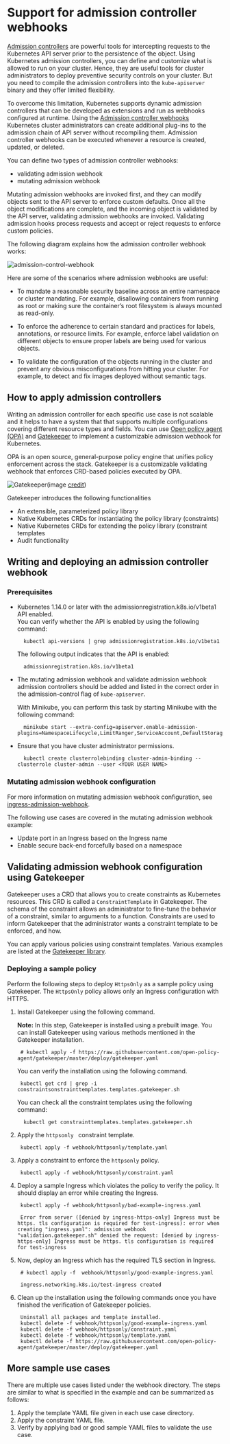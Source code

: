 # Support for admission controller webhooks

[Admission controllers](https://kubernetes.io/docs/reference/access-authn-authz/admission-controllers/) are powerful tools for intercepting requests to the Kubernetes API server prior to the persistence of the object. Using Kubernetes admission controllers, you can define and customize what is allowed to run on your cluster. Hence, they are useful tools for cluster administrators to deploy preventive security controls on your cluster. But you need to compile the admission controllers into the `kube-apiserver` binary and they offer limited flexibility.

To overcome this limitation, Kubernetes supports dynamic admission controllers that can be developed as extensions and run as webhooks configured at runtime.
Using the [Admission controller webhooks](https://kubernetes.io/docs/reference/access-authn-authz/extensible-admission-controllers/#admission-webhooks) Kubernetes cluster administrators can create additional plug-ins to the admission chain of API server without recompiling them. Admission controller webhooks can be executed whenever a resource is created, updated, or deleted.

You can define two types of admission controller webhooks:

- validating admission webhook
- mutating admission webhook

 Mutating admission webhooks are invoked first, and they can modify objects sent to the API server to enforce custom defaults. Once all the object modifications are complete, and the incoming object is validated by the API server, validating admission webhooks are invoked. Validating admission hooks process requests and accept or reject requests to enforce custom
  policies.

The following diagram explains how the admission controller webhook works:

![admission-control-webhook](.././media/admission-controller-webhook.png)

Here are some of the scenarios where admission webhooks are useful:

- To mandate a reasonable security baseline across an entire namespace or cluster mandating. For example, disallowing containers from running as root or making sure the container’s root filesystem is always mounted as read-only.
- To enforce the adherence to certain standard and practices for labels, annotations, or resource limits. For example, enforce label validation on different objects to ensure proper labels are being used for various objects.
  
- To validate the configuration of the objects running in the cluster and prevent any obvious misconfigurations from hitting your cluster.
For example, to detect and fix images deployed without semantic tags.

## How to apply admission controllers

Writing an admission controller for each specific use case is not scalable and it helps to have a system that that supports multiple configurations covering different resource types and fields. You can use [Open policy agent (OPA)](https://github.com/open-policy-agent) and [Gatekeeper](https://github.com/open-policy-agent/gatekeeper) to implement a customizable admission webhook for Kubernetes.

OPA is an open source, general-purpose policy engine that unifies policy enforcement across the stack. Gatekeeper is a customizable validating webhook that enforces CRD-based policies executed by OPA.

![Gatekeeper](.././media/gatekeeper.png)(image [credit](https://kubernetes.io/blog/2019/08/06/opa-gatekeeper-policy-and-governance-for-kubernetes/))

Gatekeeper introduces the following functionalities

- An extensible, parameterized policy library
- Native Kubernetes CRDs for instantiating the policy library (constraints)
- Native Kubernetes CRDs for extending the policy library (constraint templates
- Audit functionality

## Writing and deploying an admission controller webhook

### Prerequisites

- Kubernetes 1.14.0 or later with the admissionregistration.k8s.io/v1beta1 API enabled.  
   You can verify whether the API is enabled by using the following command:

        kubectl api-versions | grep admissionregistration.k8s.io/v1beta1

    The following output indicates that the API is enabled:

        admissionregistration.k8s.io/v1beta1

- The mutating admission webhook and validate admission webhook admission controllers should be added and listed in the correct order in the admission-control flag of `kube-apiserver`.

  With Minikube, you can perform this task by starting Minikube with the following command:

        minikube start --extra-config=apiserver.enable-admission-plugins=NamespaceLifecycle,LimitRanger,ServiceAccount,DefaultStorageClass,DefaultTolerationSeconds,NodeRestriction,MutatingAdmissionWebhook,ValidatingAdmissionWebhook`

- Ensure that you have cluster administrator permissions.

        kubectl create clusterrolebinding cluster-admin-binding --clusterrole cluster-admin --user <YOUR USER NAME>

### Mutating admission webhook configuration

For more information on mutating admission webhook configuration, see [ingress-admission-webhook](https://github.com/citrix/ingress-admission-webhook).

The following use cases are covered in the mutating admission webhook example:

- Update port in an Ingress based on the Ingress name
- Enable secure back-end forcefully based on a namespace
  
## Validating admission webhook configuration using Gatekeeper

Gatekeeper uses a CRD that allows you to create constraints as Kubernetes resources. This CRD is called a `ConstraintTemplate` in Gatekeeper. The schema of the constraint allows an administrator to fine-tune the behavior of a constraint, similar to arguments to a function. Constraints are used to inform Gatekeeper that the administrator wants a constraint template to be enforced, and how.

You can apply various policies using constraint templates. Various examples are listed at the [Gatekeeper library](https://github.com/open-policy-agent/gatekeeper/tree/master/library).

### Deploying a sample policy

Perform the following steps to deploy `HttpsOnly` as a sample policy using Gatekeeper. The `HttpsOnly` policy allows only an Ingress configuration with HTTPS.

1. Install Gatekeeper using the following command.

   **Note:**
   In this step, Gatekeeper is installed using a prebuilt image. You can install Gatekeeper using various methods mentioned in the Gatekeeper installation.

        # kubectl apply -f https://raw.githubusercontent.com/open-policy-agent/gatekeeper/master/deploy/gatekeeper.yaml


   You can verify the installation using the following command.
        
        kubectl get crd | grep -i constraintsonstrainttemplates.templates.gatekeeper.sh  
    
   You can check all the constraint templates using the following command:

         kubectl get constrainttemplates.templates.gatekeeper.sh
    
2. Apply the `httpsonly ` constraint template.
        
        kubectl apply -f webhook/httpsonly/template.yaml

3. Apply a constraint to enforce the `httpsonly` policy.
        
        kubectl apply -f webhook/httpsonly/constraint.yaml

4. Deploy a sample Ingress which violates the policy to verify the policy. It should display an error while creating the Ingress.
       
        kubectl apply -f webhook/httpsonly/bad-example-ingress.yaml

        Error from server ([denied by ingress-https-only] Ingress must be https. tls configuration is required for test-ingress): error when creating "ingress.yaml": admission webhook "validation.gatekeeper.sh" denied the request: [denied by ingress-https-only] Ingress must be https. tls configuration is required for test-ingress

5. Now, deploy an Ingress which has the required TLS section in Ingress.
   
        # kubectl apply -f  webhook/httpsonly/good-example-ingress.yaml
       
        ingress.networking.k8s.io/test-ingress created

6. Clean up the installation using the following commands once you have finished the verification of Gatekeeper policies.
   
        Uninstall all packages and template installed.
        kubectl delete -f webhook/httpsonly/good-example-ingress.yaml
        kubectl delete -f webhook/httpsonly/constraint.yaml
        kubectl delete -f webhook/httpsonly/template.yaml
        kubectl delete -f https://raw.githubusercontent.com/open-policy-agent/gatekeeper/master/deploy/gatekeeper.yaml

## More sample use cases

There are multiple use cases listed under the webhook directory.
The steps are similar to what is specified in the example and can be summarized as follows:

1. Apply the template YAML file given in each use case directory.
2. Apply the constraint YAML file.
3. Verify by applying bad or good sample YAML files to validate the use case.